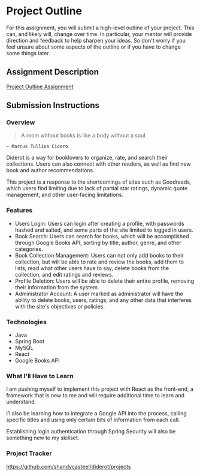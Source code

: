 # Project Outline
For this assignment, you will submit a high-level outline of your project. This can, and likely will, change over time. In particular, your mentor will provide direction and feedback to help sharpen your ideas. So don't worry if you feel unsure about some aspects of the outline or if you have to change some things later.

## Assignment Description
[Project Outline Assignment](https://education.launchcode.org/liftoff/modules/assignments/project-outline)

## Submission Instructions

### Overview

> A room without books is like a body without a soul.

    ― Marcus Tullius Cicero

Diderot is a way for booklovers to organize, rate, and search their collections. Users can also connect with other readers, as well as find new book and author recommendations.

This project is a response to the shortcomings of sites such as Goodreads, which users find limiting due to lack of partial star ratings, dynamic quote management, and other user-facing limitations.

### Features

* Users Login: Users can login after creating a profile, with passwords hashed and salted, and some parts of the site limited to logged in users.
* Book Search: Users can search for books, which will be accomplished through Google Books API, sorting by title, author, genre, and other categories.
* Book Collection Management: Users can not only add books to their collection, but will be able to rate and review the books, add them to lists, read what other users have to say, delete books from the collection, and edit ratings and reviews.
* Profile Deletion: Users will be able to delete their entire profile, removing their information from the system.
* Administrator Account: A user marked as administrator will have the ability to delete books, users, ratings, and any other data that interferes with the site's objectives or policies.

### Technologies

* Java
* Spring Boot
* MySQL
* React
* Google Books API

### What I'll Have to Learn

I am pushing myself to implement this project with React as the front-end, a framework that is new to me and will require additional time to learn and understand.

I’l also be learning how to integrate a Google API into the process, calling specific titles and using only certain bits of information from each call. 

Establishing login authentication through Spring Security will also be something new to my skillset.


### Project Tracker
https://github.com/shandycasteel/diderot/projects
